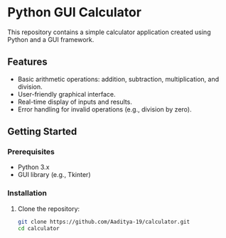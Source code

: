 # Python GUI Calculator

This repository contains a simple calculator application created using Python and a GUI framework.

## Features

- Basic arithmetic operations: addition, subtraction, multiplication, and division.
- User-friendly graphical interface.
- Real-time display of inputs and results.
- Error handling for invalid operations (e.g., division by zero).

## Getting Started

### Prerequisites

- Python 3.x
- GUI library (e.g., Tkinter)

### Installation

1. Clone the repository:
   ```bash
   git clone https://github.com/Aaditya-19/calculator.git
   cd calculator
